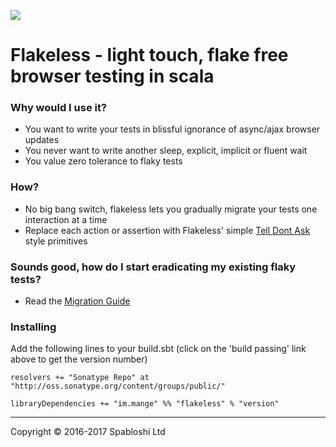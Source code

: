 <a href="https://travis-ci.org/alltonp/flakeless" target="_blank"><img src="https://travis-ci.org/alltonp/flakeless.png?branch=master"></a>


# Flakeless - light touch, flake free browser testing in scala


### Why would I use it?
- You want to write your tests in blissful ignorance of async/ajax browser updates
- You never want to write another sleep, explicit, implicit or fluent wait
- You value zero tolerance to flaky tests

### How?
- No big bang switch, flakeless lets you gradually migrate your tests one interaction at a time
- Replace each action or assertion with Flakeless' simple [Tell Dont Ask](https://martinfowler.com/bliki/TellDontAsk.html) style primitives


### Sounds good, how do I start eradicating my existing flaky tests?
- Read the [Migration Guide](src/example/scala/im/mange/flakeless/examples/MigrationGuide.scala)



### Installing

Add the following lines to your build.sbt (click on the 'build passing' link above to get the version number)

    resolvers += "Sonatype Repo" at "http://oss.sonatype.org/content/groups/public/"

    libraryDependencies += "im.mange" %% "flakeless" % "version"


-----

Copyright © 2016-2017 Spabloshi Ltd
